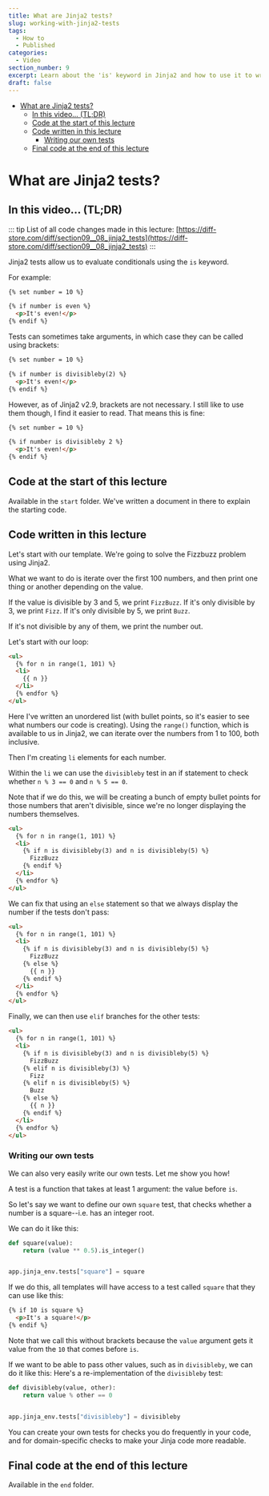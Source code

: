 ```yaml
---
title: What are Jinja2 tests?
slug: working-with-jinja2-tests
tags:
  - How to
  - Published
categories:
  - Video
section_number: 9
excerpt: Learn about the 'is' keyword in Jinja2 and how to use it to write simple conditionals.
draft: false
---
```


- [What are Jinja2 tests?](#what-are-jinja2-tests)
  - [In this video... (TL;DR)](#in-this-video-tldr)
  - [Code at the start of this lecture](#code-at-the-start-of-this-lecture)
  - [Code written in this lecture](#code-written-in-this-lecture)
    - [Writing our own tests](#writing-our-own-tests)
  - [Final code at the end of this lecture](#final-code-at-the-end-of-this-lecture)

# What are Jinja2 tests?

## In this video... (TL;DR)

::: tip
List of all code changes made in this lecture: [https://diff-store.com/diff/section09__08_jinja2_tests](https://diff-store.com/diff/section09__08_jinja2_tests)
:::

Jinja2 tests allow us to evaluate conditionals using the `is` keyword.

For example:

```html
{% set number = 10 %}

{% if number is even %}
  <p>It's even!</p>
{% endif %}
```

Tests can sometimes take arguments, in which case they can be called using brackets:

```html
{% set number = 10 %}

{% if number is divisibleby(2) %}
  <p>It's even!</p>
{% endif %}
```

However, as of Jinja2 v2.9, brackets are not necessary. I still like to use them though, I find it easier to read. That means this is fine:

```html
{% set number = 10 %}

{% if number is divisibleby 2 %}
  <p>It's even!</p>
{% endif %}
```

## Code at the start of this lecture

Available in the `start` folder. We've written a document in there to explain the starting code.

## Code written in this lecture

Let's start with our template. We're going to solve the Fizzbuzz problem using Jinja2.

What we want to do is iterate over the first 100 numbers, and then print one thing or another depending on the value.

If the value is divisible by 3 and 5, we print `FizzBuzz`. If it's only divisible by 3, we print `Fizz`. If it's only divisible by 5, we print `Buzz`.

If it's not divisible by any of them, we print the number out.

Let's start with our loop:

```html
<ul>
  {% for n in range(1, 101) %}
  <li>
    {{ n }}
  </li>
  {% endfor %}
</ul>
```

Here I've written an unordered list (with bullet points, so it's easier to see what numbers our code is creating). Using the `range()` function, which is available to us in Jinja2, we can iterate over the numbers from 1 to 100, both inclusive.

Then I'm creating `li` elements for each number.

Within the `li` we can use the `divisibleby` test in an if statement to check whether `n % 3 == 0` and `n % 5 == 0`.

Note that if we do this, we will be creating a bunch of empty bullet points for those numbers that aren't divisible, since we're no longer displaying the numbers themselves.

```html
<ul>
  {% for n in range(1, 101) %}
  <li>
    {% if n is divisibleby(3) and n is divisibleby(5) %}
      FizzBuzz
    {% endif %}
  </li>
  {% endfor %}
</ul>
```

We can fix that using an `else` statement so that we always display the number if the tests don't pass:

```html
<ul>
  {% for n in range(1, 101) %}
  <li>
    {% if n is divisibleby(3) and n is divisibleby(5) %}
      FizzBuzz
    {% else %}
      {{ n }}
    {% endif %}
  </li>
  {% endfor %}
</ul>
```

Finally, we can then use `elif` branches for the other tests:

```html
<ul>
  {% for n in range(1, 101) %}
  <li>
    {% if n is divisibleby(3) and n is divisibleby(5) %}
      FizzBuzz
    {% elif n is divisibleby(3) %}
      Fizz
    {% elif n is divisibleby(5) %}
      Buzz
    {% else %}
      {{ n }}
    {% endif %}
  </li>
  {% endfor %}
</ul>
```

### Writing our own tests

We can also very easily write our own tests. Let me show you how!

A test is a function that takes at least 1 argument: the value before `is`.

So let's say we want to define our own `square` test, that checks whether a number is a square--i.e. has an integer root.

We can do it like this:

```py
def square(value):
    return (value ** 0.5).is_integer()


app.jinja_env.tests["square"] = square
```

If we do this, all templates will have access to a test called `square` that they can use like this:

```html
{% if 10 is square %}
  <p>It's a square!</p>
{% endif %}
```

Note that we call this without brackets because the `value` argument gets it value from the `10` that comes before `is`.

If we want to be able to pass other values, such as in `divisibleby`, we can do it like this: Here's a re-implementation of the `divisibleby` test:

```py
def divisibleby(value, other):
    return value % other == 0


app.jinja_env.tests["divisibleby"] = divisibleby
```

You can create your own tests for checks you do frequently in your code, and for domain-specific checks to make your Jinja code more readable.

## Final code at the end of this lecture

Available in the `end` folder. 
